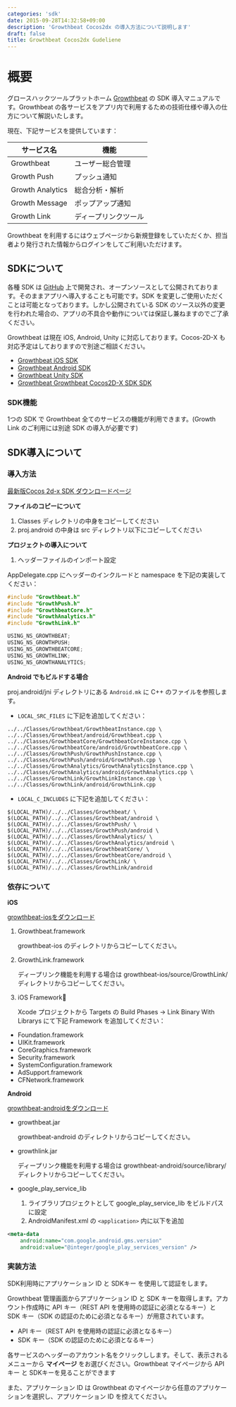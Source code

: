 ```yaml
---
categories: 'sdk'
date: 2015-09-28T14:32:58+09:00
description: 'Growthbeat Cocos2dx の導入方法について説明します'
draft: false
title: Growthbeat Cocos2dx Gudeliene
---
```


# 概要

グロースハックツールプラットホーム [Growthbeat](https://growthbeat.com/) の SDK 導入マニュアルです。Growthbeat の各サービスをアプリ内で利用するための技術仕様や導入の仕方について解説いたします。

現在、下記サービスを提供しています：

|サービス名|機能|
|---------|---|
|Growthbeat|ユーザー総合管理|
|Growth Push|プッシュ通知|
|Growth Analytics|総合分析・解析|
|Growth Message|ポップアップ通知|
|Growth Link|ディープリンクツール|

Growthbeat を利用するにはウェブページから新規登録をしていただくか、担当者より発行された情報からログインをしてご利用いただけます。

## SDKについて

各種 SDK は [GitHub](https://github.com/SIROK) 上で開発され、オープンソースとして公開されております。そのままアプリへ導入することも可能です。SDK を変更しご使用いただくことは可能となっております。しかし公開されている SDK のソース以外の変更を行われた場合の、アプリの不具合や動作については保証し兼ねますのでご了承ください。

Growthbeat は現在 iOS, Android, Unity に対応しております。Cocos-2D-X も対応予定はしておりますので別途ご相談ください。

* [Growthbeat iOS SDK](https://github.com/SIROK/growthbeat-ios)
* [Growthbeat Android SDK](https://github.com/SIROK/growthbeat-android)
* [Growthbeat Unity SDK](https://github.com/SIROK/growthbeat-unity)
* [Growthbeat Growthbeat Cocos2D-X SDK SDK](https://github.com/SIROK/growthbeat-cocos2dx)

### SDK機能

1つの SDK で Growthbeat 全てのサービスの機能が利用できます。(Growth Link のご利用には別途 SDK の導入が必要です)

## SDK導入について

### 導入方法

[最新版Cocos 2d-x SDK ダウンロードページ](https://github.com/SIROK/growthbeat-cocos2dx/archive/latest.zip)

**ファイルのコピーについて**

1. Classes ディレクトリの中身をコピーしてください
1. proj.android の中身は src ディレクトリ以下にコピーしてください

**プロジェクトの導入について**

1. ヘッダーファイルのインポート設定

AppDelegate.cpp にヘッダーのインクルードと namespace を下記の実装してください：

```cpp
#include "Growthbeat.h"
#include "GrowthPush.h"
#include "GrowthbeatCore.h"
#include "GrowthAnalytics.h"
#include "GrowthLink.h"

USING_NS_GROWTHBEAT;
USING_NS_GROWTHPUSH;
USING_NS_GROWTHBEATCORE;
USING_NS_GROWTHLINK;
USING_NS_GROWTHANALYTICS;
```

**Android でもビルドする場合**

proj.android/jni ディレクトリにある `Android.mk` に C++ のファイルを参照します。

*  `LOCAL_SRC_FILES` に下記を追加してください：

```
../../Classes/Growthbeat/GrowthbeatInstance.cpp \
../../Classes/Growthbeat/android/Growthbeat.cpp \
../../Classes/GrowthbeatCore/GrowthbeatCoreInstance.cpp \
../../Classes/GrowthbeatCore/android/GrowthbeatCore.cpp \
../../Classes/GrowthPush/GrowthPushInstance.cpp \
../../Classes/GrowthPush/android/GrowthPush.cpp \
../../Classes/GrowthAnalytics/GrowthAnalyticsInstance.cpp \
../../Classes/GrowthAnalytics/android/GrowthAnalytics.cpp \
../../Classes/GrowthLink/GrowthLinkInstance.cpp \
../../Classes/GrowthLink/android/GrowthLink.cpp
```

* `LOCAL_C_INCLUDES` に下記を追加してください：

```
$(LOCAL_PATH)/../../Classes/Growthbeat/ \
$(LOCAL_PATH)/../../Classes/Growthbeat/android \
$(LOCAL_PATH)/../../Classes/GrowthPush/ \
$(LOCAL_PATH)/../../Classes/GrowthPush/android \
$(LOCAL_PATH)/../../Classes/GrowthAnalytics/ \
$(LOCAL_PATH)/../../Classes/GrowthAnalytics/android \
$(LOCAL_PATH)/../../Classes/GrowthbeatCore/ \
$(LOCAL_PATH)/../../Classes/GrowthbeatCore/android \
$(LOCAL_PATH)/../../Classes/GrowthLink/ \
$(LOCAL_PATH)/../../Classes/GrowthLink/android
```

### 依存について

**iOS**

[growthbeat-iosをダウンロード](https://github.com/SIROK/growthbeat-ios/archive/latest.zip)

1. Growthbeat.framework

	growthbeat-ios のディレクトリからコピーしてください。

1. GrowthLink.framework

	ディープリンク機能を利用する場合は growthbeat-ios/source/GrowthLink/ ディレクトリからコピーしてください。

1. iOS Framework

	Xcode プロジェクトから Targets の Build Phases → Link Binary With Librarys にて下記 Framework を追加してください：


  * Foundation.framework
  * UIKit.framework
  * CoreGraphics.framework
  * Security.framework
  * SystemConfiguration.framework
  * AdSupport.framework
  * CFNetwork.framework

**Android**

[growthbeat-androidをダウンロード](https://github.com/SIROK/growthbeat-android/archive/latest.zip)

- growthbeat.jar

	growthbeat-android のディレクトリからコピーしてください。

- growthlink.jar

	ディープリンク機能を利用する場合は growthbeat-android/source/library/ ディレクトリからコピーしてください。

- google_play_service_lib

  1. ライブラリプロジェクトとして google_play_service_lib をビルドパスに設定
  1. AndroidManifest.xml の `<application>` 内に以下を追加

```xml
<meta-data
    android:name="com.google.android.gms.version"
    android:value="@integer/google_play_services_version" />
```


### 実装方法

SDK利用時にアプリケーション ID と SDKキー を使用して認証をします。

Growthbeat 管理画面からアプリケーション ID と SDK キーを取得します。アカウント作成時に API キー（REST API を使用時の認証に必須となるキー）と SDK キー（SDK の認証のために必須となるキー）が用意されています。

* API キー（REST API を使用時の認証に必須となるキー）
* SDK キー（SDK の認証のために必須となるキー）

各サービスのヘッダーのアカウント名をクリックしします。そして、表示されるメニューから **マイページ** をお選びください。Growthbeat マイページから API キー と SDKキーを見ることができます

また、アプリケーション ID は Growthbeat のマイページから任意のアプリケーションを選択し、アプリケーション ID を控えてください。
